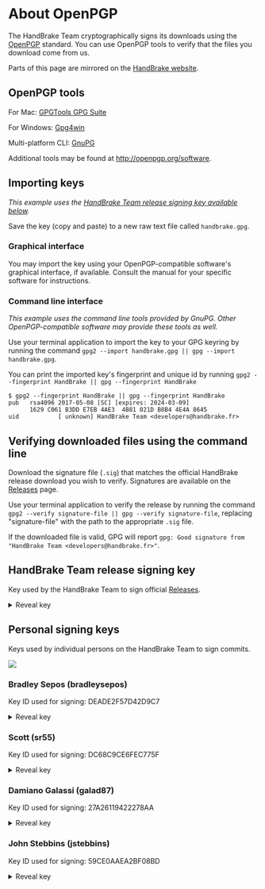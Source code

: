 # About OpenPGP

The HandBrake Team cryptographically signs its downloads using the [OpenPGP](http://openpgp.org) standard. You can use OpenPGP tools to verify that the files you download come from us.

Parts of this page are mirrored on the [HandBrake website](https://handbrake.fr/openpgp.php).

## OpenPGP tools

For Mac: [GPGTools GPG Suite](https://gpgtools.org/)

For Windows: [Gpg4win](https://www.gpg4win.org/)

Multi-platform CLI: [GnuPG](https://www.gnupg.org/download/#binary)

Additional tools may be found at http://openpgp.org/software.

## Importing keys

*This example uses the [HandBrake Team release signing key available below](https://github.com/HandBrake/HandBrake/wiki/OpenPGP#handbrake-team-release-signing-key).*

Save the key (copy and paste) to a new raw text file called `handbrake.gpg`.

### Graphical interface

You may import the key using your OpenPGP-compatible software's graphical interface, if available. Consult the manual for your specific software for instructions.

### Command line interface

*This example uses the command line tools provided by GnuPG. Other OpenPGP-compatible software may provide these tools as well.*

Use your terminal application to import the key to your GPG keyring by running the command `gpg2 --import handbrake.gpg || gpg --import handbrake.gpg`.

You can print the imported key's fingerprint and unique id by running `gpg2 --fingerprint HandBrake || gpg --fingerprint HandBrake`

```
$ gpg2 --fingerprint HandBrake || gpg --fingerprint HandBrake
pub   rsa4096 2017-05-08 [SC] [expires: 2024-03-09]
      1629 C061 B3DD E7EB 4AE3  4B81 021D B8B4 4E4A 8645
uid           [ unknown] HandBrake Team <developers@handbrake.fr>
```

## Verifying downloaded files using the command line

Download the signature file (`.sig`) that matches the official HandBrake release download you wish to verify. Signatures are available on the [Releases](https://github.com/HandBrake/HandBrake/releases) page.

Use your terminal application to verify the release by running the command `gpg2 --verify signature-file || gpg --verify signature-file`, replacing "signature-file" with the path to the appropriate `.sig` file.

If the downloaded file is valid, GPG will report `gpg: Good signature from "HandBrake Team <developers@handbrake.fr>"`.

## HandBrake Team release signing key

Key used by the HandBrake Team to sign official [Releases](https://github.com/HandBrake/HandBrake/releases).

<details>
<summary>Reveal key</summary>
<pre><code>-----BEGIN PGP PUBLIC KEY BLOCK-----

mQINBFkQpw8BEADpPeQ2xW4rVObYATTXCWGA4nHmaHkDzWMqrHRXspx80KL2Lv/8
dJgbtYVzldIExKJnxOkielDRH+pLx+B9wHXcaX/ZA++vhz74tcwk9iXiGgKE1bZa
6fu2sAOBED4OHPik9MHGyHuC/zJUaM6LtEg6GrRio/iR//WFjPo8DFf7mN/1NcrG
AWT+4egcFxiJ2x+jOQ6s9p1kSzNJN/Xw/0goMnF1rQHUqklIKX5duA8mQ6HqL1pY
RGnSobZmasmSPG+CCFhXZg1LFzutDrxYuz3AIAFUgMJxCwfstu9Blf95lPSzqdPc
fTG2lyX2O+zSfR4M/Woc1Ki5VT081h+w03Z6CGSO33w/Ua9C7DF8RMZJPWlBwQdf
qNvz0fFEvMYDAJqqIwxyJMdrLq1zX25oBFZZwhugmlxp11/uBWegprGGtf/6U8lJ
v6Zyq4ffB6SaVWYAEGh9J3zDoyuHVuzDLBPAEh2mXJ4a5JysWPVblzYzjjSiT4MI
fQuiYbnwK8CSPXP5NmixMyk4wjQmVvptCsjlLguQCFPRYYpqvDlRiRTR8l815LqH
eIwUIgjU8SlujQq7ui4gCdi+9/yWLbNQk/+NB4bjVMn15a0PWeoxW+Jw0YXbXNpZ
ZM4McgAvbMvRbj0a8s9wpfGpbOG6cGv+yMU7kiPTPoi2MqJSpSSw3Dm9UQARAQAB
tChIYW5kQnJha2UgVGVhbSA8ZGV2ZWxvcGVyc0BoYW5kYnJha2UuZnI+iQJUBBMB
CgA+AhsDBQsJCAcDBRUKCQgLBRYCAwEAAh4BAheAFiEEFinAYbPd5+tK40uBAh24
tE5KhkUFAmCXzdgFCQzcUPAACgkQAh24tE5KhkVRcRAAtZH2ihrJNjweHQKdwcaF
HNbh56JzOwSbljKk8FLOhoVjsR8+QS3F09sZd6snB6yLR82nGQTC76kME8cXfcop
R92Wj3s9YIEbll4auIQRF3+G9WVnBPZhkAZKybLa3DWr/QZ3l1Uq54quSKeOmonG
WV1P8wGrq3h1D1U5lm35lfPkVG+d0LGFM6WQqFh9QK5muIF6aIOCgROmaJTOSQEP
Hx56H9uZ5CuFCmd07hRIWo5N43lYmsHm9P0z5Uu/6KoomQCtvLwtSuE8gXav6ouY
6rDKmRqCFHeXd69KOPeritbXsHruKM1FeL3uhc5Yr5/IhAmJAWJDLNMJ0Zz2IJiA
Xlr8SDBM3CrXniKa3JpaI/AcAbXdeFCPky+5ncQ5VWfUADGDffGNH48hA+brj8lH
xvsPq+MwaXUt2rHuBBl2YoCEQeX/0XGBTjeQwKFhoA87RPbwW8zxYAVmyYNsNVq2
7Ng+RybTR59lg3Isow6a6dpTmdsbMv3WwCkkCbeblGHTwHLvCkC/eEsJBPl/pge1
MkhZQvZiyvVn24Rd6zrvnL9FHjCOODdKE8Hc4hEhZUQF3Lns0hlWqWkDDIQw2z19
609tAbEF0b/aTcnL9d5Xlu16prRujqjIQbGF7QjSLnGqHCh+ATYosnrV+3GKNI4e
nEDhHvM5oTG0hW8d6afZTWS5Ag0EWRCnDwEQANhtMPFKeeLBk2z7/MeE3VHKKpU7
+h2W7eMX+V3v+74QzLT1fWOgI2sUDaIZ8+Rzeh+aDxeEYJuKwJmak8bPt9c3Ot3F
qks6w1yLydhauXPCtWu0d8cgq5//vXWWxtifGY0kExlsT7q1dVhnMQi8DswjAHXk
VN8r/USGad6qXlFEqTbvhZtzdxHhW9e6hq3jfNsW3d1ASL+WrdTf1+OmwM+Frjsl
VJ8gmWYAdtIcWVgq/UF55l2rp5GWvCOfnVlYTNXitw3XfoShGtA1HKgWimgOHlMC
8BcBkAM2lhJ9jwpz78eeqIyPQ7WrBMcAuNY9Vuv54YnnI+MrZ2aihhnhdtcq5ohz
UWA0XgbxnMhiNzHOaO3TcapEjaa1GjvxIXZivJSeFtktE266LfUBBo8b9yXZkkY+
JL6Psc8c1bU/OAKr+/P9hTWbw2atKl0qHndEjjZux3urcdJxPlN+hXOoHr1tE6ou
hQooo3ej21rN+XKZGNneMToZjrZjHjVZZGxGU/55huzxzswmIz7+jsSUVaTHdnia
srOx0qn5nTI+8RTUJ0dK2iA+Qlsol9rGsjjRUBjX/Y9E1XYs1SkICOsPmH89imXd
eRgG3evj7S40aVmtVTd0M+maikxaR6+E8uS95C5/K4891Eumigx9wtdPsL++JNrp
w5rgayFHvNplYhdPABEBAAGJAiUEGAEKAA8FAlkQpw8CGwwFCQeGH4AACgkQAh24
tE5KhkX0DBAA6PQYOf01YIt4vQhhcgb7KlNXViCcW/2AAMY3VyOvuJCoAe/BQUeh
HCoPampTJyPZ1uJjWugCvwvp8GG+Z+oGPYACuNnlKIi8qBWZctbKY8umAgLNFhiS
NxcSrHhTohbBlAPfcfFj7BJ90vQqK/mGwx5vWd+T0xm8WGfssV+VlyXO1imKkpX+
KYEJwbREHlwWYuthHODDIgvoVTna4IpX8lm549z6dkXidDf8vOJGlvVKQ/Z6bDVT
sKWbEH6C8vwHhyCmyLZV24wBY/NzQKKVk89z5st4w8LVYVlIqt3PjUhByeCPXhGf
tjXqb1qkUhsfdpJp/3qkq8SlYZ3sOVbhbsn1H2XoKa9zHxLpkggduWVwLwf3AXs6
nwAqIaRGVYzVD8iBTzWRelo7333A25Jlq6LBuNy6+g5l0tTbcBiZBa8NZvNrL0d6
sMuhCV30UfhloOfhqrbxOCfQ2U+Tk1UVYp9IBW8tAvWdzafnuX01NGJbLMVU328P
Sqxg9xVKGO1ePDzMwsfiVfjyB9OW6lo1qCEUZLxql80kHWcwUeGTB67yxn98aYXu
1SkeDPzFoBiZF8Xlshk7eO34SmZxMqk31HQoDZNq7xGAivXh73CzWL83KVbvP8Jc
y3EaJbB6BYnGXllxUqb/d782HgCbQ8lNqUC6HUb1XEcZBHzw2e2NA4o=
=moYI
-----END PGP PUBLIC KEY BLOCK-----
</code></pre>
</details>

## Personal signing keys

Keys used by individual persons on the HandBrake Team to sign commits.

![](https://user-images.githubusercontent.com/70239/27506980-7cd97d52-5893-11e7-8e04-495b1cc0805f.png)

### Bradley Sepos (bradleysepos)

Key ID used for signing: DEADE2F57D42D9C7

<details>
<summary>Reveal key</summary>
<pre><code>-----BEGIN PGP PUBLIC KEY BLOCK-----
<br />
mQINBFlN9oYBEAC2WrDb+u86bQAWfpyidcq9TUJr5dwDLFTjcjPRS9uAqNuDEZzW
kHnKjdSgpPd/VEzmQ4PjItTF3JEsu4jJMhSJRXSOOxsRk5LCSecJ/HDluSospPJX
VHxBnnNQFNpwkCkeXE26d1gyyMPSx3cA+cHzqDOQ+ucOpHWxdh48gKc4qrth6TSh
QP3abKsCj4GVgTHbXQEUu+If+w/EYWdaaVvtVFmw4Vi+CrrQNW7ma6bZ0UDXlJ7R
4LwBia8zX6Z7KHNAu9MXe6wxVPF4Zfb9YkFNxCyPPdUP4ftW9FhoS5v04EEs/r8/
q9iRnHj9YXsFSGVQW0iU4WJlvnCFTrZf6cQ76GbO2aBat0nKWdIIuEGkwOJ3sA6o
cVmDRSo65zoSxf+UPzCdOwzkg76iHPwzQxfkkMmhiuq9+rqLKmYsuE/BL4h5imGZ
hrAnjEvsWCcrU82S+lQbgwAjAnJRW91LX5MfqxdjZDiv6bYBBgDPb0U7NGDRf/vN
mFh9GplCup3hCrpOhNi29JzGwfWiXe4uUWkraQQYmcrTDbD17DxRuImjd6CrbFgC
sfPS8a7N+K0H5vvINPHlFYdv7oCQS17X5Gxqi29tvxzZbH/IjSTDDlAdSvXoz7TS
QTQAOzXG/mb3sXxSWWbkjSAoUWp0foJfjHPz78oZ5U/1e+tzBd1w6eUZwQARAQAB
tElCcmFkbGV5IFNlcG9zIChIYW5kQnJha2UgUGVyc29uYWwgU2lnbmluZyBLZXkp
IDxicmFkbGV5QGJyYWRsZXlzZXBvcy5jb20+iQJUBBMBCAA+FiEEjyjCuAe91dd3
wVrE8/+eawV+2K0FAllN9oYCGwMFCQlmAYAFCwkIBwIGFQgJCgsCBBYCAwECHgEC
F4AACgkQ8/+eawV+2K05Rg/+ISxCPe5GcWfO5qHQgG672oMSuGwRiJ/KKXjH7MGD
yN2XBZ3rBWK+y7bF+Sb/Ag/PsCeUAq9x4Z9yNAL4bEdHivQyWIavCatg66Jdy9Kt
fHM5jvZiJ+DxQor4Ngt6dzBrXJRSZJBnk5w1/rEMttwbzXZnK46d/Ycr7x8rbThw
IJB+1UI63stjKmzqiC1FBemu+U4xGi4XRBa7ozRD37pQQi9eCOFv1E8NHbVxMyXv
Ol1fLBYzby82O5fbb4X1sMHz+fkZwNwl0toJwSwKi11Of8jGFFgWXb6nOH6cgfOi
YzADeILnimOVRmh5zoRPCFub+RddIoHMd7XTM7zAIushppvBw/hgAnHAZRCsGJry
svVXaHGCqV+ZShUmBmSckrvsMdvjYjHnFAsZHcxERZTN8T8Tp9BcdyHbH4SX4iKi
NuYW4dFGVCH1FdqSvI9vh15HJHZN9L3ztBD29myG4ayoAarzO4f0kfAXKc3aWxFH
1Wya83ji7agZNsjzZRzDEW2SE1AP5z3CVPt4Op9MHg+5MdeGd6k8P6VJDbBntE83
FwQeEhiwEgApsK0qgdnKYHfk4V0x+/izXxLSpm1lbV7hleYlAMhCjBWsVSIDQ1XM
jaKgYtsMkGhlmWLjtr57dcUniOlcDDNf9X/YBYg+QPnY0Gmz2CPK0nZISIGvDwdH
+xDR/wAAMP7/AAAw+QEQAAEBAAAAAAAAAAAAAAAA/9j/4QAYRXhpZgAASUkqAAgA
AAAAAAAAAAAAAP/sABFEdWNreQABAAQAAABaAAD/7gAOQWRvYmUAZMAAAAAB/9sA
hAABAQEBAQEBAQEBAgEBAQICAgEBAgICAgICAgICAwIDAwMDAgMDBAQEBAQDBQUF
BQUFBwcHBwcICAgICAgICAgIAQEBAQICAgUDAwUHBQQFBwgICAgICAgICAgICAgI
CAgICAgICAgICAgICAgICAgICAgICAgICAgICAgICAgICAj/wAARCACAAIADAREA
AhEBAxEB/8QArgAAAQQDAQEBAQAAAAAAAAAACQYHCAoCBAUDAAsBAQABBAMBAQAA
AAAAAAAAAAAGBAUHCAABAgMJEAABAwMDAgQEBQIEBAYDAAABAgMEEQUGACEHMRJB
IhMIUWEUCXGBMiMVQhaRobEzwdFSYuFygkNTJIM0NREAAQMCAwUFCAEEAQUAAAAA
AQACAxEEITEFQVFxEgZhgZEiE/ChscHRMhQHQuHxUhUIYnKCIyT/2gAMAwEAAhED
EQA/ALqQQQNuh8dEFUILAo2rTanX4azmKxRb5o/h7pfoFluLUh4SUBDn06arT50l
CxU/0k9aUHU6rz+27oS3zYscG/FWO/T9s6GxdKKeZxz7EKX3K2ODJj3O2Y8mS7Fg
ypCEBjuWG1qZKJMiN2p7lOBsdnqq/UApWwqdQtJUOo3FoPd/ZTfb0LeZ2DiPbhwT
Ee3DG8M4dwfl7nOfbmb7cojTES0NzWS+68uIS4uI2HHEBRUtxIKzXYFSia00i1G+
eXBu7vxOCVWts1orjj3ZYoO/L3um9wvue5Q/sjDuHrdYbS/cQ7cIrbVyvVznPuO9
zinn5Dy0p6dqQlIQkbJTQaLLXSLa3b6jnHmp7Zpjju7u5k9JoBaTuRNeI/ti8g5d
BgXnMbScURdAh9eKssyocRtKBVsKQwwKrSFHcqrv130mAkccie0gqQrW2s7ePzlo
4Fv1UxIn2t+LzY4zd9tjEGSwFKXPjW6VMlP9yaBCi+rsQE/9qa68DFdDGpA4Jb+b
Yu8jWg8S0U+ZUK/cR9tLDYcKa9j1rnOmGkOpY/jVuhC2iCklTgAI2ApTbXlb6pdx
uo7FJtR0Szmiq2gPEFV+OfOGrvhz8nH7VhFycW0rvjSW7ZMJqXiVOVCVAqr2gEnY
bDY6PdG1EOILnAd6hfXNIfHUBp8FAjkLDrjHYRb8jsU62zXqqZhvxn4XkP6/V9dv
zA132+ddHOmahFz1a4HgaqOdW0yXko5p8KJEWzkbJcLz2Fm0Ge1IdnIjxsiglxb6
pTkaK1EKVF0k/vNR2ylYNe9IIoRu+sZGYuVpxGXf/c9yHHh4lqcqAHuw94V0v7Cv
uqbui85wfILnLds+ZLs8rFXpTy/RQ8lC460pRUoS/wCYJcACSvtrUkCr70rqZ53R
vONMN2HtggvrLSgx7ZmDA57+zwyVq9DBAIV1rT89HJlQd6ZWfojfb8Rrn1Vv01/P
QT0p+WtGQrPSXeLR3HRI/wBdePqpXVYKbISTWms9RclRMzufdmL3dbzDi1jvIWxG
fUApXaE79iAkVG3isA132GqrdZarJLfySt+04DuVr+jNHZHYRxO+4YnvUIspw6Bf
JLb1ugSlxHn+7IWVukSXWn0Kbc7PpUpUoUBCe0BFOtQVajiW4Z/EGm3+ntTepOht
318xAOzs4+1dyZLnjhqWnju2YpguMw7a9HXIF8yR+v7Ud50Vba9ILLjqz21ACBUV
Uremm507onhxFKVx37h7fNOVvA2eorUHZu9uPdgpL/b79puH8fWdvJF4vEj3rudA
upaDkyUe7zuOOrSPN3JPQUA20YdN2TruX1JMQMkw9Vaiyyh9KPM5osjsZxqOtRX2
JAqqu9B+P/DUlvhIbVRPHOHPokFLnNPx5SEKUVAlC0VBK6bim+2mOS4a5pAKLLe1
c14J/sow8m2Zt+DMDJKVqQrtoCBSniRoR1G3ByUsaFd1A5skGvnTjuDLk3BaYZdf
Pq0YKQG1FXeKg0JCkmhSRpritHnJPt/ZxS4uzohEe4D2mWfNIHrtQfXynudeu9zp
VayoBTTRdT5lhtFSqvVaiOg3ItKfNA/Py7EBaxoEcrcsUMLPvaLd4DbrkmAibZIS
0xpcNxk/UNevUNvlxLZUQhZqCSKeFanR5a6nI3FRNqehtaaFWZvsG+02JY7ZkmX3
RSpRxlVqSzB9VR9Nb/qSgpxJH6ipoEVPw20e9GgSyvk3ABQ91470wyHifkrWiGjT
zbqIqr8dSLzFR3yr++lvSm46a0t0X3pjYkDWLKLt9g2p8d/lrS65StG4LSzBmvuP
IjNRmnXHpTho22hCCtSlk/0gDfSDVL1lvbPkeaBoJqnTRdOkuruOFg5nOcBTfio9
wxaOVOMctzDCYs6WLO84xCyF9QQ1dVxaF0Msg1QhPRNTuP8ADVZII49R0+SeFrqN
ODj/ACpnQbBuVxL7RpdE1eGyvXMa6RoJaM46/bzHaTt3KOHHltmSWYF7agOfxd+9
RRc7AQlbTpbU2spU5QpKVDzEUO+gawjLwHNxa75b+CJtetX2czoZSOdm478QRlUH
BL/KLDAnNwkzZ8cWu296WmQ2o98g1SlXkClLUigIUrb4ay7t21HM4crfbv4pPYzv
FS1p5nU8PgOCfvh6zNxbcI8Yn6VAT9G4QQpTY6/jX/w0edKW+GGWxBXWV35qnPbx
9vqnvkttKju+oruaSCFrPUrHyGjCZo5TuQDBI4PFM/km9YgsuuvPR4xW3ufVQBSp
V/nocit2uJLRVGEt25rQHHFR85ZW5b4760tdyEBX7JFD8euh7UWHnopE6dmaY6lD
b5KhxLk7KUlrtLlSBTt6nuH6uo1xasDTiiaS8qytcVFufh0d5a+5ioWSATQ9a10R
sY1wTRPfOqlJivCONZLFyGxSLSy8rJYL8dtSkJV2vlB9M0IO4XQ6L9BtojgdoUW9
XOeGVbhREQ+2D7asi9v+A8sScnbcjP5vkrv9uQnO2rdjtaVMw1USBusurO4r066k
vQ7EwlxpQGgHAf3VZ9dvRcSNIxoMeO1FCpQDT+mXkKx+NB08NYt8ix38R+GsW+QL
tFHh1r/gNYu03nKmPXHLcFu2JW+U5bk5a7Gt1zu7ae4xIDzwVKe2+DaCB8yBqN/2
hA6508WzTT1HAOO5uZKmT9G6hFp+tC+kaHCBpc1p/k8fa3xpXsqvC3zrBjWGWnEs
MYVieK4uhLMaHKaUhK20r/ddfUepc3UVeNdABumstWxQAsjZhQjPeTxUm3ltdXup
Pu7w+tcTGpLTWhpgG8MgOxJBGOWjG0MtWRttyzzHHn2H2FpXHdblrMj1EKB7SlRJ
7euw0LvsI7XBn2kk4ZY41TxcapPfO55iRI0AGoxBbhQjOo2rqW3jm3ZFObdMcMxw
g+oz+rvUsCtf8gdetn02y5krSg9vYpvvOp32kedSn3suJRrGww02EpDKAEhKUp8q
TsABT8tSFY6G2AAblG2pa++5cSdq9b5GjNtq9JPq9wIDA6da1/5b63qUDAMMexca
XM8nHDtTWTZKIyZCnwG2260Slak0A+PaR00Hyv5QSRQDtKO7aEvI5cSexRH51cnO
Qw5a5aXmlDZlw96T/wCtPmH510PTvBfUOpxxH1Un6G0CKjmV4YH6IdeR3xpEZyFe
ZJiymjsFjubNT/SsihHhTY67DzG6pBA3jEf0707OtedvlNTuOBTeiYpK0Oqj+vHW
ohL7I9RNKV8wAqn/AE0ubK8eYeYdnzCaJYGgEOPKe35FPnxXEZkXGI9FUFrS6juN
RVB7gemiLS9SFaDNBnUVmRGa5URxIUZLcWMgDto23Sg2HkHw1PrJDQKnZzW0WQTt
trfqFbAJWBaSSdta9QrYYV5ltPSms9QrfplKGW/arR//AEn0qk07m4STvt8dB+qd
Vsi8rTj70eaN0ZJN5nCo9yGD7rvuV8dcDXw4m1apGT3JTjUV+RDcitQbfJfStbTc
yRJdaZY9QIV2FxYrQ0BodQ/qHUl5dTObAwv2Vzx96sT010Hp8Fu2W7mZCM+UkAkb
xWnggA+8P7sHP03jPIsmwiLYvprbKhIiY23f7VcZ0qNMlBoupjWKdIdWhCQSqpTT
r0B0m0bRptQvPQuS5raEkgEAEbKkUUl611Tp/T+kfn6c2F8hc1oD3BziDWrgxpqA
N+CsYcV+5Ph3m3i/iOycH57ZMvmW/G8eVmtvsd0jXR+xTpVuQtcOWhla3GXUqKwQ
7Q7EHfWdRtZA2K2YKANGPuUT9P3El9NPezEOc97id2ONewbkQiwJj4ri8i/ZC6m3
R7bHelXSY4CEsxmWi84tXaDslKSTSvy0f6LAILfmfgaVUY6/dCe55I8RkOKQaPcl
wLNlcdQWuYsdjXLly3N3fjO0SrpGiTL3bHo/1SJMaPLU24pBbqokpFPGmlT9QiNK
OGKb2WUjQatOGabJn3h+2+64vcMnjcv2FiBFmXO3PKnXKJbnm5Npmu26UhTNwcZc
oh5lQCu3tWKKSSkgljn1SIRk4lE1jokr5Q3ADt+uSCf7xPvc8We3ubYbzYcdi8qY
7ebnerY1b7PkuPLmOJtRabExaWHpS2GX1uKDQcSlRCCaUIJQ2fTl3fSczXNY2gOI
NcfhREU/Vthp8RjMb3yBxFQRTDdvB3ppsZ+9D7bub8dxphq+ReOs1yaSthnjK6ym
ZdzDiKFPpvRUhtSXE1pXtpQ18KtmqdJ3scpaG87AK8wBp27Nm1GfTfWulTwB8rvS
lceUNcQCd2W/YlbecvtuXSnLlYLil6NO8y4jn+2a+ACq0/A7U0024LRyjA7jkUY3
DhgT5m7wuZHmR2Xh9Ety1SzTujg1YXUV/Qen5a8eUc1R5Xdn0XEjHFtDRze3PxUs
uDO66XyzwkoStx+RHbcIT19V9KAfyrok0dxklDSa1PzUe9XsENu94woD7gjboASO
0f0eUfgNtWCVRGhfFNB213GsW1gU1/AHWLFgoCoFd9YsQu/fP7oMz9vOF5jl+Pw2
8iyG5SpcVGM0X9T9BbbO5dZTiHGUOrZQG2yFLCFGpFKarNeyTG5DQaGR1DhU8opW
m7tP0VyrW2tmaaZOXCGPmBJo0vJIFR/LGlB3bVSv4k4799X3EOF+eOQcLyvBcS4i
vfIsx7I4eTXS5m+ycltltTcI4bfZhvvFLMN9LKTVANVJIoTqQbzXdK0Z0cRaQSMK
E7cMfNioQkGq60XzPc15Api1opTHDDD6YZKJ/FHtQ993PXHVovPGXF1hc4tz/tdh
XaC5ittjSC3Mda/dVEUJCVNymFMKQQFB4+n21VQv8t7Y27zzA8w3lx+JKHJrm6uA
OYgAbg1vwATpwfYx9x7ieFZcXt11RhD+bXWNaLTjtrzoJL89bshaTLct8hTUdlv9
1fqy3UN+YhJKyU68XaxYPdzFgJ38o+fyWmS3TI+QSODdwcae7ihjXzn3nWfyPZMW
yPlvJmYD0+JEyGFJus1TorP+nlIKnXF9hSlKga9Dp99BpbzNAy2AbkndeOGBJ8Sj
0Y57QPbzdm0tS513ySZHQO5pWWzH1hPUVREeAG3gABoZmvZ29g4U+SXVANDnxQye
asD4f4y94OcccZHDusfjWJj+P3K0WyPepSXoy5cJannQuS6S6lTiN0k1AO3TT7pl
1zQh76nEjDApDcseXUYQMK45Jt+d7bwBZOJf704zWxbsvtkqCyxFemvS5bqX5oYd
DzLjrqVkNqUe4AUoCDpQ+X1JORocGnaStxgxN5ncpcNlMEnfbNepEfkO1pmvK7I8
x1nqSex0OMgp8QfNtpS6R5jIGNQm6RobMx2VHDHdjmrGftfvueY9A/tvMLgp+ZAZ
cZjyVKaWHEsSFxKpUxVJKXGVIV/3A6gzV4XNko8cpVwelbmOeKsbudoNO8KdtvzF
lbzKZqwy4GkmQVDZKiSkb/HbTL6hRaYqBEa9oGQY9dc4x2HGntzpbkyN3NtrSvsC
Vd/dsSeqaaKelGuddsrvCiL9l3DfwZOU5NP0Rr09NtT8Tiqnr4j5dNYsWBSd/A/D
WLFgUDcH/X46xYoLcr+wy9c18j5TyDlnNN240jz4s62Y/Cxj6UTEW26tJZmF5+4M
OpbfUGm/SW0KtlNQSTtAdn0zci4kmlcBzGgAxo0nGuWJoO6qtBrPW9pNpkNlAxxD
KF5OFXAYUzwBJOONaZITXMv2ouO/Zp7c+UcN9oXut5Q4uvWRzn767Km3LHr7a38k
diGN9TOblWf1v3UpCHC28k0366U6lDbzzMdK1spZvGXChCaun9Ee6FzYyYuYb8/H
Z4Kg/b2MgMp7Ghyw1it0sbs1idAXcrxCjR5qZCkSGm1NtpSFLcFVEAJJNSdidSU+
yefMG1B4E0USyTRtcWuNC2oPEJwUcNy7PgE/k3LeQ7ZJwhhwRbjKiypEyQ++ElxM
dsrSWytR37Soq3B7aGo3bgB9HAgD3riUgt8hBPwTPxGcyv2eYnx1YLF/YkjPXoSM
c/kgmM48zNcLLD8hx+vpJXuoVBJB2qCCXU3R5SW4AbkgbC3m82J9vBO5d+GOS+Nu
RrVgSriImdw0tuzZcOcYnopkx0zYy2pTJbCXFoVTsWmvcKeI0x3etPia50mLMNnc
cM+3gnR1hCWVbmDjTGnaKZ/Kiarkyx51Ey+W7ylcbtdbue2Mu63JbjlwbLRV2MvK
kF1ae0V7QFFPUpPWj3pU9teRc0JA20GXEJnvGyQ0r5gciV0rJinEF3ejNz73f8ff
eI+qnPvRJEdBO3d/9aN30FOhG48Rrqe2nZXlo73Lltwx1AcClXe7Nj2AW+Bd8ByN
67maD9ZJeVEkpHQJKmwgltSqqolQ6DxNaJYmvdzcwoQF7vc2rSCDiEdH7aF/yPkv
KeXsS5EyKRerzxtMYbguvLLkz+IdirfYSpTpKlnyGhr4/DUS9T6f5GSM2tx4hWQ6
F1R0c08Dsmuq3g5Otm985j5UbukWdg83D8KkKcRCGNyVSr800CUIW82+gB2o3IaI
I8AdAjLtsTqg1PaMFIV26WcFrsGnccUQ/wC0F7cuV+HOdYGd3zMZl54nZakvi53J
LsU0cYKG2y0+hKi4FKIoN0mtdSh0a+S+umvaygbmaYeKrz+0JLbTLQxPlBc8igrj
QYmo2K0Q9y9hsceSauQd6BtBNT+WpkFo9V4f1FaDbVciZzNb22Q/FssyS2o0Qv06
An8zrgMjrQuC839QsDeYMcRwSUlc43NSlNwcYcLpp2IcJBO/wFderGRf5JBJ1PJW
jYzXtXGkcncny/8A9LGksJPQlt1RH+Q1v1LbevE6xqT/ALY6eKlxkLSJDa3Jk9TK
BWnYQlIr/nqJr2MO+5ys3pzy3BjalCr97F0sFv43vVthzVzmoYXJuCfVSsrbVVLh
JG5WAagHQ2yCKN4LSSApJsLidwJkABcKDClOC/ML93OJSONfdlzdiKT3tvX16day
gkJcj3Yia0QP/wAtPx1M+lyh1uCMgFXzXLUsvHg5k/FSi5ZzayDEvadxrgGONZNi
ftvwa2ZLyHHk+e2z88zO4OXuXLnBHaHG46HY0NpB69hHQkaHnOkke51aczqDgMME
rggZHH5scMuKbfiz2+ZF7is0yBd0ytiysRj9blWSTZrTc+4zJCUyCGvXcCzQLTQJ
6Cg6DZx/JEdGt27eCy2svUBc8VFck9mWe0K74FFVfrFmk682lLyWrwh976nsW6sR
0PlS1qJShdAveoHQ1Gk9xIa40cePu+iWSWjQwllW0XXueO3flzg7K7jmUltGT8LS
7da5jbzSf5CRAu0t6FV55RBdVDkshI6qIXXw0yabbx2N0Xw/a/GmztoNlRmm90Qk
YWuzPx7Nygjh3HHI+WLzJzC8MuWWw+PmlyculW6MuSmDHaUoKcc7PN2ihOwJoCeg
J0fy30LSKuAJTHDpszgaNJDc6LmszGXg8rYtNoKidjskdxOw+A1uU4LgN5cVYG9o
3M+OYT7koNhYtUr+G5EgYrYJOTNRKxU5NJRInRIzroIJLkR0b70JA6AkRlcWYdGK
7KnuCsVFqIjvOUgjma0VphzGpFe75I5eJcK2a0ZjJQjs7mnUqSFJC0lC/OgAKBoA
D00Fv0aAvLTgdiOYtTkMPM0VCsVcXe36wv8AGWCr/j3G3H7XDWpCnNgVtBW3y321
LWhwvhs2MFQAFUPqrTYLvUZZXirnOOPuUhbHxnjlqZioGNQULjJCQ84hC1qIHUkg
76cixxz95SGHToGDBow7F17hhqZ6EtIjxY7CTX00tjf/AAprRtq7kocyootA8fRC
4hbyozPpgBKkMpB2/HWelQUWegOzwW2jDLahLiEXBILp86qIrrBEN675FALOeZIC
bJc32LmwXpP7KYbjneVFxNNk1606aiK6u4qUJzVjrDRpzIKNIpjUYIPXIOUZC/kt
2w3I3fq7Df2nEWeY5+spUT3tLPRS0popJO5FfhpHbMbC7mGRPsEaXEn5tu5hFHtH
9j44FVy8/wDY3iPuK9wvuAdyuwS2M4w16LbMWydiU8gRPpIyZUaSGEkNulfqgqS4
DVICRTro9t9V9KPkBzqe5Qzc6A26d6jsCKCqFZbsGyDC8r5d4ZzFtEPM2ceYipZJ
DLTtxxS4IcShJkKBpIikLbHj3ADRHFGx8bXtyJ/uo6vmPhmcx2Y+FMCtDgbljDeN
8ruFpzyzNzrbc1KVDmPISVtE0SaJdoO5PbQpqDpZf6G+dgEZo4e9ZpGvMtnf+1tW
H3dynXimeY5c7Pc7amUwvDZT7rl5vbq1twkw6jyN+mgLW+TT02kKUtatqUqQ3y6F
6BDnHzAYDaT9N5S2bXzM1wb9pJqdlPruUjL5xrxfcwq3cZ3CfAVzy5GkZHLvLDce
DZEQry9mV+9aW0strNvgxovdWlVOqSN0mg4xsrQWvphgPgPmUn5xJJVuX1TD/ZKz
+zzuVvcG3CIdZvE+I/G701KGlfUtJSUq2Pl/UPnTSbqeV8MsZ7FMX6ttIbiCcbah
I37lHsaunAvKGR8u8a4utjgLPVFcmPGZX6GM3eWhXqRlgd1IzzlVsufpBUW9iBU1
0/V4pgGD7qbdqi/q3p59pM6QDyHdsPDZVKD2duXa7++7gywS0iRiEfFrLl9ttaSj
0nLpDskq2MzFpFSXGvWUlNT0ofAaHrwNbbO3kkd1Ua2Ikl1SEH7TGHU3kNNCeFVa
qs1ymq5WuVnKC8t5UNyKkAkqRKjNuIA/xpqL795juT3fBTfpkLDp4flSte4qybhb
d6seG4tYZE8tOWi3xI7yB4KbZSkip+B21N+nwFkDWnMAVVOdSuBLcPe3JziR4rsO
XCRJcouUp30+or0p+GlZjBSPFZCZOP8AtylBKegqdZ6bVhqtB6ZLVuZJSrxrX4a3
ytXNCtRDkhRV3d6lHooV3rrPKsoqK3Ev3eONvcVzzI4qwuy3eXa8E+okXPOYzSZl
puclVYTCYqmlh0tnvWsKWgVoPx1W696c1CGFk0pFScG7R2lXs0TqvTr+4lgtg48g
FXU8ueQP9ESfML1EumPWfIpPfGVCmRH2PXKQ4T3enTtClEVSsimu4LukfK4EGvvX
jeWhEvMw7CDQUw+ah77TM7xrkL3H+4VuM+ld3t19YReIKyAVxv45piO6BvVCvRWk
H4g6KbC4rK0uypgo71S05LcsbmDj8kuvuE/aavPu6w1XMvt+x5Nl52wEerb72hsM
xby0w0VCDMWAAXFJ8rSz0B7VeU1Sc2GsstHUJrG7PsO/6jaFGWr9PG8ZsbKBhX+Q
3fQ71Unyxvj+beb/AIvyniM7hHmTGLgLPm1sXbPrbIZsIhqQuTFkFciPLBopQRsr
9Q2I1IUL45Y+YGrdhH1HzUQ3UE9s8tIo4HEHP3pUcf3jg7DYxvOY5XNymZZJDH8R
jNrj+l6schSnVmRLccRGCQB4Cta9AddyWzQPJ3+39UkFxK48rsvbZ/RIfnH3Tm74
jkWJccZQpqdemF26fcEuyTHj2a4OKemW+2qAKG23lp7pak9ocr2pCgVHQ7MGmWpH
hkPqe3YMkTWsRZH2+/j2LX+2dzk/wN7hMfsN1uTAxTkN8RFuJLaVtXJyiWCXV0NH
KdlCaVI8dDHV1n6tv6jR5mfBSZ+rtcbaX3pPoGSYd+zxyV5DH7HZeTMHuVgye1R8
hsN+hriXuyS2kPRpkOQjtW06lVapIP8AxG4rqP8AT9ZkjdiMslLXVegQzVIxrmg5
cceyS+e2L3pZ3y/d1yYHFWIW5mw8RzX+2TEXjC7RElAOulQcMmO82+0UhB7qE18d
O2s6uTC2Mfy8x4knBMPS2mRflm4kNPTaI2gbQGgVrxVhr7c2OPc3ch3z3DZtj71n
wm1qit4jZHkhTzpixUsREvBNU94Sn1nBUgKIHTSHpfTje3fquxZH7zsHzK8v2V1A
LCxFpGaPkqT2A5+OXijyKyjH/VbUGn36/wC4PTO5P46l81oq4hrVttZTjSEqUiA8
lZJBSGuusBWENXxyvH0oUUwJHdXp6Z/563VZQL7+78dc9IO26R+30/a6+HhrKrMF
tnMMZRsIL9PH9lQprfMNy2vzoss4B4o9lvvCvGVWFcHCOP8A3BuLm2eK6pqJb7Xf
ICAZcFlaiEJQ8lf1DTe1POlIokUhzUbyWeAA1PJ34f0y8FdXo62tLC5eahnrYiuA
qBQgfGnGid3lf3nY/bcdmZU7cR/Zdg7k46g+Rd3uABQhaEjf0617Kjf9Xw0NtsJH
v7T7kT6xeW8UXMTRuXFRf9l+a3/CPctaOcZlguFwtOePos16vMZEoQn4t0WXnilI
AQ79KtDa+6h7ACAR3bvRugGtjBxFT7e9R/rEEQuAQal27d2/JfoHcWR7S9wjgkfG
3ESGJlvQ/KkIACH3pCiXVHrVSVbflpZHdiS3bTM5+3YgbUYTDqcgkFADQdgAw7iM
UD/7mH2guH+er3c/cTjOA2iLzW7BEDJrjLheuxeYTTRQhqT2kFKkg9qX0DvSAOoA
AVwXFxG0NY8sHYdqRvhtZ5CZGNeTtIxoqpWa+1fjDjK95BZ8q4fgWGbHSUzLPOZM
0tOsr7Vdi5S3RTYFKhsUkEa8LnVr1z+Vz3VHal/+k0+JvljbQ7aKEuUcNsM5JOyb
BbZboTU9fe/jb9uivW91sUCUtoUj9kinVJFdLrbUHlvK8njU1XqdDtg4EMbTgEr+
Pb7FtV4iQbvw9bv5FDoLBiMxW3AsHyrQl9CKGvQhevSe3kc3B58Sniz0yAO+0dwC
uofbXdw/KuN7IjIX1sP3CyJYscWUVLWiY4fOlxxalH1AQaVJ+R0D3lq6N/j4p6lu
HOho0YtdjvICWvKvttvPOF8xLCLAwH7xAu7rMlDiyhgW99pTb7zgJ3DXYFfGhUB1
05vgdcQN5BV4Pxz8EON1SOwuHukxYRWnaMvFGX4w4ZsPFuDWDCcaqza7KylC3QO1
T75FXXlAeK1b/IbaLtOtBbxBjDQfPaVE2sX8l5cOmkxcfcNg7kvP4UhVPqVg+FSQ
P9dKxM47Sm0wt3BZfwshGyZjgG/9Wu/VeP5FcCFpzAXgbfLBIE9wFXgVddYLiT/I
rDAz/FYKg3FvdM1dAPx11+XKP5FaFrGf4rWcbvNB2zlEHx28Rrf5kwH3LPxYtyps
/c39t8Ln/wBu3IGOFCv5vG2l5Bh9xG3oXW0trktU23C0d7Z+SviNCulX3oXTX7Mj
wOasN1JpAudNe3+Q8w7HBV2MXyW885ca4pd7uyDFscdEEsor6aZkRtLbqlJpstYU
F/IK205anaMtbl0dc/MO0HLwy7kM2OuzapaMmdm3ykbnDPxz70Vf2w8s3LHY3FfF
oWmTiKo7LtwtzjLL30clUyQlLzLjwUtjuNEr9Mp7xsqoGyO1gj/17i4Av9Qlp2gU
bXHcmW4fOepGvYaRMhAeKmhLi7lw3jfuVy37efISXcLTx3fQ49C71ycRmq86GkrF
XoqyP0+Yd6CdjUjrSrfp0kUcnI7JxqOO3xz4p26qt55ohOzNgod5Gw9tMuFEQ3K7
Gzc4RQlkOdgp6RFQoU8dPN9DVtRmEH6TecrqOyKBl9wH7bOFe4ixS7zYgMWy+3NO
fxd+Zb7wkgd3pvtApDzJI3TUKHVJHihifHIRzeKKXue1lBn7lU45m9v3I/tvvH8J
zLipsFoccUzaeRIpVKxuWvuKUgywlBjrV/8AHISg/M9dLZdIkA5ozzDdt8PpVZaa
5ECI5h6Z3n7T/wCWzgaLQx/j20XtTK5MeLMaDZXHecWEpUind3JcbOwpvUGmmh10
9uAzRjbW5Y7macPcip/bb5kby3GJzWKMk4VCus2Bil7+pU8JggLCXn2+5I/aLqXE
tmpqE18dKZ9Ne11JNox7D29ybI9eZcvc9mwkYZGmBI70bzFszl43lViy6O/60q2v
NulKiT6qP60qI38ySQTpXYwcnchbVAZQW70TvDOXsL5CdkJxi+NOXS1lKbvjxITK
ik//ACNKPd2nwUNj8dFGoaJcW0bJXtIjkFWu2Hv+WaijT9etbmeSBjgZYjR7f5NP
aM6bjkdidBpcZThW4A62v+onZJ02cgTtzYrELjR+8LkF4qP7VKeWp6GmsD1ssC0p
aw3KbLbJeL2yXafoNK765qAcVsAnJZUbabKXCEOr2os0Cvw1yX0XbYyV5JCXlpYQ
gtKQdxTY/wCOtluGa4BxVZnlh4SLbd40y1uqbcaca7SWkgoWjtVVKj0p1roBhdKX
4hWddNCIiAcKKpFxRiqcN5r9xXC7LfoWaHc5V2wtgK8iENykoKR+LEpsED/oGjnq
cCa0guR9zTyHgcfbiog6V/8Amvri2/iQHjjkfiPBSQ4x5HszHJ1ptdpguTXA/FtV
qjJW02mUUkJ9dbznkbYDi1qWs/oArvpzdpJht4WEgOdzZ9tChDR+o/ytRu3CpY0N
IoK4NqOPaFeW+22gRZWe4HeLtbL/AHmxQWW37raJqLnbFuBTZfEaU2EhxAUsDuAF
aHYaEILUMu3wOIOGHiEb63emTTY7hoLfPiDgcjminW96VFcNpnku9RbZyt/USkf7
az/1AdD4j56X2sj2H0347jv7D2/FCF3Gx49WPDeN3aOz4cEkMwx1D9ulKaaCkOJP
dt0NPHXjeWxAqE86Tf8AM4McUFjnDjexXiXkuO5lYYmQ41fg+xdLJLYbfjSGHapW
0606ClSSD0I056ZqTXR9oTprWjvY7ewoeuE+xfgTiC53aZxpgcZlm9EqVBuM65XG
NHSe6qYzNyffaYSa0KW0pqAAa6XetE9wJz3pmtBJA0tBPJuqaJ5MS4kxfjtqMiwW
OPYm2lECNBjsxo7SVr7lBpmOlKUJVU1CR10muXNAwxS61n5XYYDYnvhT3kyGewBa
ahKEq0IXWoPjBIzRPZWbJXAOTR4jzFfcE5vv3KFvV2t45kLcaTGCilEq1PQm4LzS
/Agqa7hXorfV7unuk47jpSHT5vudEHV/xeSXVHCtOGC+VHWXXstt17c6rb/Yyctp
scwAMIPHlrxxR++MeQMe5DxK35lau+PBuIdZftz5Slcd9pwtuNrCSRUEbEdRqrOv
9OP027dDKfMN2RBFQVdnpbqqLWLJtzCPK6uBzBBoQeCWUhcdTCm7Upp2SihQ2pdQ
Vf8AdTw0ySxmnlOKIWPAOK9y/Nc7S/Hbb2HepCyQD49daY1+1Y4t2L5kxJiHXH3w
4YlSKitCB4awuG3Ythh3rmCeuWx6sB4GS2qiKgpFQaUNRrxfLzNwK9WM5TiqxfON
/j2xie0q4j/76Ftoa7h5wRuNR7c3rbcVrVWW0+xfcHlIyVev3EY5bMQzri6ehxdv
g53mF1s18viCWvTVkuLqa7A7sag25BT8xt46kb9dObfRvbMMKhw7jgoJ/dok02YP
tnUfyEE8c0zvHSZnAvK1it+VtCVjz8tpNryQbfsd3b1HQio9RPiB8NG3VehPmtzT
7mVLe3ePAKE/1v1ey0vQH4Mko1/Zud3E4hXYftiZrBY5FsBBTFZyO0ybc6xQAfUp
CJDBqP8AqDak/mNRTZXbHSsec8R45fBWW1+yf+HLGMgQ7wwPx9yPNPfbjOd1QEkB
Qr0od66JbkhrlGtpEXtScl36A2l5MiQlpJSrqQKmlab6a5tQjaDU0Txb6VK6nKKo
TPutzDGoOVIetKm7il9hKpTbah3IUskVUPjtoBPU7WTObFiFOlh0xLJZN9cFrhWi
iWxe4U09wHYo7p3FB8t9OdvrfNiha/0EtNAumzJjvEkkBfw6j/P8NOQ1SuaYJNLO
xakmWlhxyQ2lIVCacdTUgAlKT2jf4qoNemi6f/sdTit9j3gHhXH3VXj1FrH+o0W4
u9sUbiP+6nl99FBDKsk/j7pyNBUvvekuRFst71U7IjoUD+JUTr6Vac1pDKYAD3Bf
GXVZXc0vNi407ydviiuewzky+XDkW3cZXaUmZjKsbfuF2gOBIKbyiW222ts7EFxo
LCk+PaDqCP3H0/DLZi8Ao8PDQf8Aopt4Hb20Vl/+P3VdzDqX+uc6sZjLiMPvqKEH
tFQRtpVFnQGo0lb+ORWltvrCZda+Qjr8dxqufIBtVwC8nZVbnbclurfW42mGDSoT
RVQN9dG4dsIouPQG0L1jyO55aW20rbpuofH567MveufTotdy4RS+I6mg0omqSAKK
OvN5C7a0lVX+TYqchu/7RrGiJWpxsgEDxFSfx1FOrx88gaFavQZPSjLzmge+9TEl
5T9cxKuToxJuZDN6bab73bJcITr38de46EkVLBfW06Kirayn4ESz0nbSWdky4bvN
RvGz24Ks37B1uO91qSzeftaKcaVI8Ke9R4xrJf7ljyuKOYIwYvlveEU3EeZTcwIS
pp5tZpVDyVJcZXSikKGpotbqG4gLhlSvuVX9V0iazvRHkS7ynicirVPs1smW4jxx
jHJsGXT+1LlCtyyalxMyLEbloWsjaiwCPyOqlfl1lLRhU1B7RiF9ILPT2+mObGja
Eb2nyn27QrEC+YsbybjG2ZxDloRHlsFUxQNfpXkj91pf/kWSD+R0Qaj1DGLQPdgd
vYo303o6dmpmACorh2jYe8fNC85A90t5bfmxIExtyIFKCHO8qJFT86aBZtRbMzOo
Uvf6Vls/EUcoZ3jMG8mvEu4y5frSJJ/eKiaH4U7vAV002ltGx9RmUvvNXkfHynIL
nKuLQ9MsLFK02+H5aeZIW0wQuZ6mhXRg3lwKcSXCoHwqOoGvSKQ1oUjuGtzTY875
zNxnj1x+ComVdZFEuCtUtW5lVxWaj5tJGp0/RWli41l0rsomEjicB7iVWf8A5Sa6
616YELD5ppGg8G1cfeAok59ltsg8kZLf5ii/Dgfw7kaIk1L771s9ZCQDWpHqD89X
fto3Oga0bQfCq+Y929rbh73ZDlPuUuPbRyFPxC5wckfnpj5LcZrM6YsKPlLSh6cd
FNylI8tP+evDXdGbdQGMtqzlI8dqX9Ka8+xuhODSTmDvA5Kw/jebTM1i41fsaukW
0M3NlMh2wOJCXHVrFFgpO4ooHVI9Y0z8S4dC44tNKgr6U6FrH51oy4YMHitCPFPg
uBeblFaQhtMR3/3C2Kivj103emMgnX1DWqRsyyyrPc3Jn8g5FXKAS5b+4BtakeND
4kfDXk23aMjQrszPOJySdh2hE16czMbmRFqWXI8xL39XdUdp8B8tJLpjjhQkJTC9
oxrRVk79cRbbbkF3dUPMlxTG25onsAA8SToGt7d00wa0Vc40CsPf38draOkeaMY0
knsAqUObPrCzlluuEpERMqahtbd2tfamk2GsEK2I3WEnevUfPVm7PS44Yhbn7AKd
tKfMY9i+d+pa7Pd3Tr1uEjnF3DHDwy4IXXKmPKsVkZzKMtv67iiRHt+WOFRL8jG5
Ujvtc9SNifoJDnoOqpX01p8E7DOmTvtLl1u/I19u8e9SZqsMeq2TLmPPAiuwjZ4i
nvVpb2E+8fjmdxFMsGXxO7jnlRuM5dZjKkuScbyW3NmN3LCAT6ZrRVB0oehOq+9Q
6fNYzyW7scatPCvK4dxoQrZdMa3FqMEN7EeV1CCDiMac7HbsRUFPddOReRcft1+s
GF3tFyxW+LUiTbkrakR5LZFEvJSFUCiKeZCgfj00A3Gom5YWS1Fc91VKsbWwSiWM
Bxbkdors4dijpJuF1bW5Husd5l9RqorCglR+RIppTbkMpTEJBf3v5Bq4UcubGuDc
Z80USlR3UBWlfCprpxIBQ+0OBO0JaJfbeZQ6wnvZKT2fLb8tL7dvPHgm+7wfitVp
aq1U32t0KiULVuR0BoN9KIbc7UjneAm75hgT71iDSkKU6xCZuLMpHlUpv66GWQsi
o/SQAT89Tn+l9ejsb9zZDhIAK8FWr/kZ0lNq2kj0hV0ZLgOOCHDfMhlXPN2orK+5
6E5WRNc8zSPpose3J8v9Sh6CqfDV89Lc30Wk4igovllf2sn5DmUIcDjXZQAU7dqn
Bw3kEO0KjLZBLx7fVnO/uPq3/pr+kfIa9L2Azt8xw3bFuwkFu+rRQ7zie7d3I7vt
MyW6ZpZk2dFpg/W2IplW24PuqM0MuKor9O1Afn46qx+2+nbaK4bMKnmwOFBhlRXW
/RPVNxPautnUAZiKmpoTjVEubu12j2gx4ziY00Ad0lQKxX4+GofjYGg0VgC8uOKR
MuPFvrsaNl85Fxkod74TjS1R1LIFKCh3OkRJ5sSlZaC2gC5FxsZhToj1tMqPb60m
9zynEoT+BqTpX+Q4DKqTG3bXOi//2YkCVAQTAQgAPhYhBI8owrgHvdXXd8FaxPP/
nmsFftitBQJZTfdxAhsDBQkJZgGABQsJCAcCBhUICQoLAgQWAgMBAh4BAheAAAoJ
EPP/nmsFftitpRkQAIgGkszfr/A67mX7RCRJb5YFYRy3cjvYESRPFErxdASCzwGP
wvGKEvHbDLB25YHOgPsLhfVyzDoQqCVIaC59vH6wQR5hD4Vw3Gs3BWYucBIi2MF+
NH50g8oA9bajDCiTpr/m8DKIaHO0vJ0SeMMjsQza1QLfZrAvSoWONrGdGimCoaG6
KpZHwblmmtrePm6Es0YXs9mruLl3SbUWhRCiGT12BtH7IkL5Uz6ZWOZv0Uy2YiHS
J4+HHbu/u6mRvuz88dyL2Km9QNtBTA017qWcayhTxdtr1UDrGKWcQP1AgSMJBixQ
kV6nqIQAvsPuovIckMBzo0jk4EugsO7xblVAIU261SROxLcPJh7vBmAdaKNX3ZBP
Vw/8ucqWTZXBJ1zUhREFf+rvaM3bD8sg7x0+ECLTtx6kYSsjuUp45zqrd2Pr2L0H
QdMImVni5C4FII9j1QJB6nO3KMFAuQhxjatsE7DhDWQpjQnHsfQoCmAEa47Fdxg3
KPfddQizOkXMrQ9LKpzh21ivF1DpOmWu38XvY5p4WmpYjgIqOTcDdUorzyfD38xE
mEHK5pE4dgqGFL/w17bLwqLDLKi1ezb2oqW4f5gTlbyES6Uf0iykCFm/rmRC+BII
Q0CLt7a+QeSACsanyYOG4C73jWVxhNZNvK66DrNj1UNE9xG2xxX2HTlWEqYXuQIN
BFlN9oYBEAC8Mz8TcxnzdpoDQv1b5rg+7EbiuLjDFDE8xg/jFIRzW6cubDmX7EzM
rL7Ps361ekUn3ni7ZxbvhLFL3YylGe/M11DkGY1sWflnJNzJYwaL7y/0bMxfbhsY
niSMwBo7ptq7KyBIzg4qz+5SvOZ+8G58u2VitICpTHp54PwafZrDwV2UY0m1rNEI
B7U5jWN40KmnkQkcuBLkXpLSuTssUNd5hzlddnb0KscqcpxlWsGYn9M3qwh87OH5
Qi3akZsUW2jTXoaoQuDFULMQ4BxdJ3HBmpJ/zq7D1MybjdJ1eVRIfGNDMhQb+ZMS
3eA0YhFQ+3rYG7nrZNEhIriHW40UKqXnrrWu5Wr49FAyRuQz+VAk/I6JgiNR9Lhf
OgLYYlTSBioMjIsCmGJRXucoqTBcN6akE9yIznHmbPOL0OrtUw3wE9/xVwxD0r+z
NXxReBM1IlpFshCxntdZn9euaag4uydN3xneldTwkt0rzk45u0YSeMLPzUPy1Wmt
O7AnNv1COjGGe5rfcZl8Xc5veNcmMaoh0/MbIEvEQmKWWzvAI+aRhqgdif8vqPA0
1R9h5FhffH65ful7cCj6OFyReq2jdWHRsB4IY4A4SZDRAXKmA8wf3zAwQ4OQdk7G
OvHTjiUWfd3/9iiOLI4O/F0pQifU1LzFiqORVQ7QIIR3ag2jha3oVQARAQABiQI8
BBgBCAAmFiEEjyjCuAe91dd3wVrE8/+eawV+2K0FAllN9oYCGwwFCQlmAYAACgkQ
8/+eawV+2K1LNw//SmYLm70ZlFEc08uFEa0kpjbQ2sJRVCycW6dGjgF3Tcu16zM5
Ot7XRrSh5uIbHUi+eJ0lhZR85/BNSi8Na4aRGdcWFMKXjgc7pIytZy6OO1/RUTll
vy8d8QG6BjV/yFvjUW/+YlQ4v++OmAaHjTbWm46STHF/tkS5jgxZO1r+61NnjXTY
OWLX5RLR3d7P0LxLJba/9dkCYEAE0Tslg22ODl6U4wEVTvoZCV5BWQFqa/Y2fg8i
p7E9Od3Ju7+ZD8QYzo0LzWlJq0IQal0QK24YsB3qrlxfIBW+ZE6jxL6sUaTJiKbR
rfnNVQq1eUydhDK03YgTeREZeguWSIb4FBkgjg5jzNga5TuAJbqT0oN1YglNDOW5
48LsWylTXj6JRLC7b4LkTSw2xqgOT8MzCH5MtRQ36eWK7qcEbCLQ322o4B9ey0lm
9AKQMozIqgeyJB4Ri0ecKt7Wb1h0X2NoH4IkK6AdZ6rgvC5D56t8muzdMOCzcfsa
+HotLmeEwImXLhy0ttOYxlb3g9/OUzEnZv08sLKdvoYICToOCtn6QS7A+Y27fXPd
yakiVJFYS+1YlZqnzwZ662LsFtEB5X9VHOrvp17XcAROwUjqIYfftOfkHpVlqI5b
NMFeVCnCt7VUgONm0RMtcf7jsXMfginI/LwVUrnJ8fPe3cL6GECYS0llKZ65Ag0E
WU33PQEQAK+gPIZIauMVIDuQ6B/iLPZdhqgEvnR+0eGAcnKVmhFDyg++Q/S+hwfS
fn5qgfob+mKGH/H7n95X8joX4PCLWKVqibhE/Tcru9hqtyIIgjDn1DNmuYo7gXXA
S51OSYqw2sYy+nSviNxfPZs/vcGd3MA2XeSCsQmEiTchFYFRLngc1Gt5sRGO9HMX
TDs/g/MMlKcP4XNZf4R1c2RJ8C7LnYYG0sw8op6sRym3mII/cam+hW2GMCR3uCkI
yyZvtLip01ekKF/u87jbgxqJq7ztlloindeWsnr0rZP5PYQ/qbdysO3NcjKRmYEp
W/fKKkFCYXcYmh5DbkqNvixy7wJfi+itq0eKhFkG11SfYmgjif7uAxiWY1Xi2EGH
zbY3pUlqAow3gECvIDFlWeESgNiEoD0VdmELfY3/D2Svy8GjHOmL4dEXYxHEJCTe
Aw5o+/myNmftKwvYy939V1OYH9gmyo+WL/ol8rkIQr24KZIjgaxFx0fS/G/PyssQ
DkH6Fn2To6d51h7ASc6Yx90ADuTHSo02uugayJRj9Ls9nx2g7+M8R0uCo7RsfoZ6
Uga5AzPDVmx1GsjYbwEn9m9DLyWNeYdjN0yOpmWWe+t5TwyHyUmBg0VK1oLCu4gA
t9cGjin7X0aLGO/CttQBHpZhgdZhyVLT8UFfHy0ZTGXx/u80f8jzABEBAAGJBHIE
GAEIACYWIQSPKMK4B73V13fBWsTz/55rBX7YrQUCWU33PQIbAgUJCWYBgAJACRDz
/55rBX7YrcF0IAQZAQgAHRYhBH+rA1eNnrP0UpT5e96t4vV9QtnHBQJZTfc9AAoJ
EN6t4vV9QtnHUI4QAJyvsAKX+Dd0O2puoXtN/683GgRGRxK31l85ozePDbkA1rRY
iukVu1WodGZFZSUwawJkoNLjWyRCoBo6eNyd0DaZ6AbTqyaCjeFxKbQaxtKaCm+Q
1VLB/JP3wO/9dLx3eL+717goozTu3q7f3e4ZAB1IeFY3s5W9VMhd2hQTvEXLfpl6
cvm4jNO9E/T3e3+pb/TJ2Dx2rjLxFrDFLtp42BjHOXM7tRqQAlVau1WfCALQGm26
BiHO0zir1t7YlOItXLzSg+arISBqn3muglnm1c6EONF4dPp7AUmzQ/NZZrKadYIa
i4x1SlU3Ysf5hEvJRy9skukfUORHoYYadLjwkBABkcZLJIp5GdELl4+h/8QrT2z6
iAoBp0z2xQYLoHMOWzVbNYv1lbZNnKgO7/c9MFBDOy63VWRlRE06BEQ6HvlNUS+n
JTOVJ4ftSSf/ivuB7VEYNjUkqFCnn8MZK/uccJbFbmaHPb0BmxU7uDc3mlH2zUxs
dxzlCCJvys8Dte8uH5dyto1p3pmU7AH+XLhssyBuycVHSHYRPRbzvHb/UhHThkGF
wLV2+mRV3HZS+gQZm8nFDVtX1hKhvYjVg2DbSDWYz89921E3UlN3nln1QedE9hM9
iNiViv6fJM231lzIyRMDmA3sEWwu7NhfkgMjUlub6NOB7PDH3WbSPws8MJiC51UP
/3baU4DQeZoGAvYQLQH+He0rpK0pbKZtDSIuDzkMJQxKkEv4PPNzEOIjEA3ThA2K
m4wwsGoSHMRe6XTevziKiqgXFaSAL7bBFJQU42VrbUAcseyqw30dv+GTTFwhvBBq
iDFkD1D9HLrpeOqWKuO2YVSbRwmaeJLDuMJXoLqr7e9aXyxKy3ltkkiugHof1POs
m2YHZjJwW+x8Zql7p1eUlCidy6eMzABuevgl2IpXd3D46Tmav1i14WDenBG77H7C
PatUNoI03a/u/VQeXd7JVwZG/RF0i1Uj7C/xDc9Wwgl3uVFi2HDham6jcLBO+u35
OTaiwbTal5nn9PFsWNDP+pR8Ue8WwHRfm3woiaf61bOE2gf1CSxGkYbiLrAPR/1W
fjWlAXomYXx42fXsTQYqlu+QMGXNA5V+njmtUbm4jxRIn24sRevgD1a0fmPiZii7
2WjHbi2EQDLNszTOR6fS/r7r6pEGfAqHfQwkwvUOmTpGI4kuz2yYoCktjXGPhHQH
ec7AVJdv8q6VrZ9JYNMXtUNEYY7T7TTB1CBEsG2ZMVaDXqMJvINPFuihbjuZ/6aN
/n9UZIqqQ9z3ZTN+0wn7ffrovaleEbCiLqtDjY96SqJ+6JlUrJPEnF8diSpXwDcL
mEr7FUixjqIviKZdhpoPTDvAYqp5YOkT9HaikiWaj9ZD
=wHJg
-----END PGP PUBLIC KEY BLOCK-----</code></pre>
</details>


### Scott (sr55)
Key ID used for signing: DC68C9CE6FEC775F
<details>
<summary>Reveal key</summary>
<pre><code>-----BEGIN PGP PUBLIC KEY BLOCK-----

mQINBFlNhfsBEAC2IbJDCbUoNxgxTOfKr4ZYDYTKcMpSqARtDGqOhD0wQ4MpDqN0
dU2SBO9o9kCFZhfvjKa4H4NYhl23IBLbCElRa89Ozg1gVT9GsKQbqevNsYD4lvOi
83A81HrBFiLJ46xyVB03YHSs/VVZ84NGAgLA5HoaWHotY3MfYJHHOvFRy8NTJdYZ
vR+m6wQ86G8fjzCWh8p5uHo6Jzuk6qAKYfLqWAwDtE+a3V/6GNk0ln66PHUC9g/7
nJVhHBc/sTK/raCYzWWPtP9PrNfOfn/hHTSwtYFxIeTeq9TpEx4xd4qojDrJdPnR
MDCUpDxNOIdExU989bWGLX2oGVRvieYP2HhNWS6UiwmU3cD9XBmKF0Vxusnuhxzx
B5KRyK7GdnpDSRpvOZxwLT6Uh5YY0iFxZcnemXSeHiV7IVuWa67T3ulXTxHauZsl
QBYvv31XVhW1eGTJ/KVwRkNHz5rVndb1cC+Qc1isRA7zhifyA2Cn1Cflt77dhxTq
SEhr2e6cuBIKzTFynvRY+kOeyFag1Gtmu7eFdW2yQ81YYMOnCG9cgEsf2UWdKD8w
FqowwCnUdecks7EVGbJLEhZiAGAhj5MDOSuuz9Zgdx1Zper+VCgdb3oJxP9LTIKP
1zlM0HX0YJecVSKuKuk7Eq9zuIEJNwZYdqksrvhPi53viL9EipnCTooRlQARAQAB
tB1zcjU1IGhiIDxzcjU1LmhiQG91dGxvb2suY29tPokCVAQTAQoAPgIbAwULCQgH
AwUVCgkICwUWAgMBAAIeAQIXgBYhBJwVmCsAQT2EK/asIuzpEYSaPiGlBQJgl9Rj
BQkNAkRzAAoJEOzpEYSaPiGlU3oP/3slxJGeFTRS5SjAVRQa/dp/8ZCUs52bkVYg
u9fNIPriC+yYEKb1YU8n4dFXK/YutT7K9IoUHNoxwGo3IRPRMWkdG3PHVbFk11cI
6RbdjXC2osQNhgp8Jhq5gBA4j8HHIYPeb0ivepO6bq0zImlaG4h/oKM8TMMHPmu1
9xk06pxE2lH3oOJ4Dwb1j9l1S71014KOym4sRDiEPK2hNj7vnttTfECeFqQZ8gTi
C7z8a2gSIXu4bAinxDmMgCMKy6K5Vsr+sOzVgw4jssA9fNm4CkQOpWpQOMUAL6IC
KqjCloaTi7eNrqdbYiQBpjwAj3Q438/EDQZQNX/kx2P913DTsbgi+1sZTKfkuvqp
uYqbp1NZ96RPIYBPcKqknwDgKVM285VpjcyQfLKKlZZMNyWyvpmIVpyN5waCVuCi
//vOoZqFci3VJmHsbz8FXXHZSXk4XwmgBiqgGNTCVIvdyBKMf2mhDxKl57EUORJq
9VUpCvF0sjJfbpfaabYg3sl/DVUP4VH4017VKkZLJuzyLm4VT+iibId8tS5FrLON
cR1ZXO/fVMYp3wlK0/vEkg4GZ/9pNvOCiW4nnebQibjwKZ436aIU0IlyVWRJEwEw
0HssXlX8jBPQ5Ky92alWkewh24EenkUBgCHuAQBxKHxQNZN//f6GIuqijVZdFnuQ
GX3II5q0uQINBFlNhfsBEADsBHFULt78HxguXWW/U+WgdrNw3qwqe2RmB+KYv/sQ
3fIHz2RExITBqPLRd6aeZHvPJHvZoBpLXnNqzVfY2h6evSKuf8leE/3C8Qq/Fx9s
lKLlATb4UhM9r931nIdv1/+hEJ+hmG0OtGP1qowIdkV6ffW6A4H/XntT2gTh3hfN
1l/VGSk4mZ/QFU1Wy9oKVvG2dVLENnfelFoq4890+sglg+gIUXbC0P0niTh7ogT2
p3Z9FTUwqY3aYLwN4pISOuRuFNoGAbW6iwtdGGLtW8bJrey05PTXmJu7ltapr7IT
GfySBspbkCV/7HUW9NKtzsxppX/JysXdD5XLF0V3b/vjQNRdTgGqXjK/4Qifs8uc
NBNslYwqZ7oTqHAxIZzmNMjiLNido4vLrtTvtfdVvznujeB4jkwqSe8s5HbnO4Bt
kRyLv2+NCVPmvJ2q23TR4rW7RSc1HS9kMvbhjKzPCbL7uKXuYlGvBBdJeaJa+ku/
ZiwtrOC961JPLarFtXKu0PnwoWkTGDpE47JR8whwdrHOL7cbtgdu0wvsR+fJEedS
heDlRrnEKhaITIVbOYX3eaIb3aF+SLi7jaUROmiAzuo1nAFM2kpnHqoAee9HlT1N
qrl9qn+2ocZN8ES806gUovm9Q/kEulrt55v6Wj+dUtjPc42vwWM3GOhBwfbP2YQt
hQARAQABiQIlBBgBCgAPBQJZTYX7AhsMBQkHhh+AAAoJEOzpEYSaPiGlm7UP/3EN
/nMwjBphzQe9ixJU/aPan72loGYiDfww5CN4SAhLl4CxzPRYO7gARbbeL0HRHjwU
ZoCRnQsH70wCy+poK5DRo/mj/K1SWr4bBaMFF86R8SGPCY5LapBUvQoxsr9Z/pgH
aA9slG5ka80NG2waIaE13NCPOinCyIUHqMiA7PqUA+X61yB725YnoPUaGwpDtZ/n
6jmfKjK9kcAFFXlwARJenE8GB+3O+tzVlFqkHoJi04aGBG0OoHevpf3Sy39EUHYn
0rIiKfDrDAg8vycohtGOwQTPXse6n+SQWv3DBruzd2H/GjlrCpLhw4Wp3TmXf5jl
wavrj/PLQvZNYptLcNBkxCgpIRCyRHPYNYIUv9NBsfAsdB3pwgjANXiewDfBqSxc
D8QiXPO6X1KVwcnhssxPWRjCawzv2Jc8j9IeU8y6qamHKay254fOJm8dIeVPKzNq
QjvCX/SmUyZrA21s+dXJP+q2et0oBC9QAhfhahd/StzYdArizlc83OSCrB1ydmY3
0hxmhvBcTdtxaaEkcdhQPOZF6ROSzP2E4S6MUw4nXkVGS36CyiSx60qAAadgx7D/
4ltCeJJ2JYrWp8dpf717FIVtaGwg/OK00s6XjNQYPn1EtS7bnYeGTQ1hEWgEZLMI
uR9peSa8IH9rltz5p9+xJHaD5V43QzWONNKPyyvHuQINBFlT+jwBEADakA4Br02h
v54DT0IXjzKEl9OPSvIOS4P7+dui/Ed375nfk+YTRQMmJwLpRj/1X1slQ6sU+6h7
xLbp/U+iek2jwdkUSNZmMQWqA633/EufF48bZKqNFqD8jqIEg7L47zxe9MaGgwyp
osrJYPO1WpgD/DOXkTyFO1jo6EfMuuujq4/6A6mN2vTkWSby0902rvjGN7X2Z3ab
tFWfxaC958ZLwMpWQjJmCzPNL0rywSbRiC+6MQm0SzK7pmcgLpdmlmRtPbZ1jkZM
ruoBCeFihi7X6L+pTCBqDNcC0txUicNoycRWym0ys8D6PWDptf59P6NZE2ypt5mQ
NVlBp4A5EbIhsjO1Np/RensyIlsZyhMlTPy8Wwz6Uzu9COmLtbCAoEsJjb9GX+m3
WtEoW2sZmQJ1boSn48+KYOXEpJj/RURDnMF92wYktDxhoApdQ6EEBSNdtfz5I9N0
qFL0pN59HyM6n84WnXwC//7BD+db4HxpPOMIs6ndPfPO+jIFPhkMCbk5+oOpC5V/
iBUVBF+y//LD1LdKu0Ri6nvpSFlEbcUAwKgRnQJPonWXv/OaV0sorbnx9XfTLthu
ZZlmcHou7O9doAfCTIw5AadNVokFcqK0t2W1YOheHZoCqzfJWyGnW0tOseEKwNLD
lzCB5unFVqMOgm//iOmiMkQA1bNmEbfyhwARAQABiQREBBgBCgAPBQJZU/o8AhsC
BQkHhM4AAikJEOzpEYSaPiGlwV0gBBkBCgAGBQJZU/o8AAoJENxoyc5v7HdfTdgP
/2MhImLZdB7qlkz47EsrZAuAHgwWRzr1QfFh/y7j/2ScuMnwc2Ej04BNd6O2Z2Gk
Dna/qDlULVquDAP2UIB97b/2lMWcOLSOkLo7y30eQDZhEb5QDVDPMJYL1fabOLRY
zjkchatOH/SkTpw9taIHqugwlYB/WP92DoxMnysCL48UTrAd1etsRZfQBkTxhVty
iosQGUnyCI6UV5O9wOhPdaE3zKbCtVNt0GuijPMtXqjpogXCPGGzlWKuQ22ll6QU
1DqlsvvvGmXMTIpzoFAxo0IFDS+d1YaXq40nh0niJlKn229flsY/0Ta+Rdd3vuZX
mcgALGhThZfO2IyMfeWtu26nuk7bICBxSmeKpbq0cFNitqTB1SwhRntFr1Hgzad0
374I1ZwZZLkkm5P6xrtO5Z1VS2lhdqaVy+3b7KnsXn3Ir4oEYnuKOpUDgolYFrT6
D5jkUi9r7L7DRc7dP5Zr4RA5WjNgM8je2Fz8z+zbrUpCXMR3xU/33wV7UdtLzt4Y
/ah9cd7/I2WGMMk/ZK6yOzfJuCXbJd4Co8OmpK7nGt6QVK277MWn6mcVu5mTawex
r4GfvQMzWTNp4RlVGnicL9C3tYVJb+Jn7k0myd9GRSrgZdHshUnaQ2cDTCST7PMz
vgM1QJPHR4NERnczupp7LIoxOL5D5j1FvYbVrqJUun8hVHsP/0fa/NTJnbF3aYiD
/zRjzvnhPXOy/z0iRtAtF1OrbX524DrNaRo0yAContrYxWy7V9xTAUGglUklsU9Y
vY9t2Lg2SEjcTEr2AvNATCgYmvzw//cnn0ixZR0gxRBKblYOW1RWq9y7YR0R72Xm
Atz63fpZ8yqaHNAx+WiWvJhDqvW7u1+I8IcgTElN1rwmEvFGm0uStrQCXXRJ16k1
ltNvHFU2cfy8XEscZLP/abey7CGAA1z8GW49AJ5sdd9yK6zW6flCCc31bL7VRJjR
411Muw5Rj9w8Xlewckb8CB75boz3X5Dk/sL1gv0gc0vFXl6+PP6hv6pxTWc0ZH1F
zndwNx5BoyatHcDZVwHuFID5XBvwPM/u3avS7qsmWGFDsi2MErBjhcOwzyNSwcOD
VSGWBNH6RLDpyvwxiWJYazSzT8w+e+SkeZEW/c6qkJdGSNzE0twqIX6YQQNPysGt
dmcVHg+6XclIpie17KiuuOCDzTet+1xQ26OkWsp+wNNNd4JslF5jhpCpoR4vvYHM
yBgyQxzB7+LKLdu5e6Jf9LVjNAJBc6lQgyb7HtfoKYk1oXOI6yUBbTO9imaofeFU
G9tFBylsYzMrATYZynI5gU2mEwVVxGP90Ja+fvSHqvm0eyrwmBEVORCJ4CqGYqe4
C79PQtQueX2U1aW+RhthnU4kPjGP
=x21y
-----END PGP PUBLIC KEY BLOCK-----
</code></pre>
</details>


### Damiano Galassi (galad87)
Key ID used for signing: 27A26119422278AA
<details>
<summary>Reveal key</summary>
<pre><code>-----BEGIN PGP PUBLIC KEY BLOCK-----
<br />
mQINBFme5j8BEADSpYiYxqgRllqN50wPd1hQUWdP2HcmdkTPavY015UhbDWsZka0JELo7RgQ
m4V4Om9uUNBeNdZ+pmwfqcMyqEtF1TpCY07+v62avNiseLpDGNE1RIpIXgdGDKStM5ouuym4
uTxdgVdJH57DeJohqOwh6RkXf0r0kR13eGA+8jSCDVCWtahhiC4KfM/TU5iXJiEnWxLBbcqY
7WZbJ2zUe7jWlwnsouAgNz1S5++9n3EGFxpPm6J/uPScmQnzCVGzMzhtG/UxVSbJLKUatjhS
2qsvswf0xr7zVf2awvQTtGLoRLlsb1jBbbiU0BmfG/g0xYdeFvOZIFQqkpLfO3FaXwTg9wq+
IqHP8mXq9sZ+HfInLJwzZtHhRNJwBS42wk/bJdUziQKJ2gbLdg8OQYLwQTFuCEaaM4JF1fUV
IuGPy0P8D+uyJWa7IvH7tz2B+1fZAhDiI0ORKBtf8BmetAtSoQ7u8icJ4plt4ZCWGxyM0N4a
f2YUWHWMHo0UztrQmvIyITvF3vO94QvZTxUV8sxZJbVbesKqgagnAtbfOlE72a/RyCY7Wm9z
1fdCP5vcoYTZXiDlW8sTNS0ksYOSDrfdPj8nsxtL4l+KtQP68BU0bDf5z+E48GGDZr1UyYKl
dLLfWRTbSREaARlDU1RGrh6wv8W0GV6HGlwAfuX+EGrPtJFvJQARAQABtCJEYW1pYW5vIEdh
bGFzc2kgPGRhbWlvZ0BnbWFpbC5jb20+iQJOBBMBCAA4FiEELHwYhHvFHS/BOiU0+p5KxdDw
82sFAlme5j8CGwMFCwkIBwIGFQgJCgsCBBYCAwECHgECF4AACgkQ+p5KxdDw82v2rA//VM17
adIC9D3zYwrcNPciH75X2TemX/6dsyJ6aSNY8f+w3aM53HmnmJU5Jof6jaijf4NhdAnkg/pe
VDOJDEtoZopf1WJDVXBKZz7bd6BS2f+ugAvCDHrRgpeRgrdYzaYaCAoyEu5Fjtg3u1WCaDIf
5DfaaamTu/GaDLpuLqZvByQQ46wuvh5BeG2VWySig/DDeOkzKCha35HUhnxwEZ6gmtb0hPwe
835F9fZeJHHBGJWpnj2+cZuuzMkStmONJBfFYVrBnxdDDvLzsEKGkP5NdoWcUUkvY/KrAphL
oj4fv1CVIPJc5U1C/EGRmwn1LE5+12mP0oVvPMgJ1vUDgJFd/9bJ6o+YozyP5K/d9iKXr0yk
iaeM2RGf5VfaYEpruIDbBo8hj7xOXOZ0v5LnkmH2qImVc0fiN2dhJMsvcCEZCdOL8gUrANKL
7IgrYwBYe8fNrpWu/naicjSSdITTJHaUAbFPX5zPdJaPJQzqnP9trww/rGU8Kkkgt67gnlrM
OjGMrB2zmzr7Hvw0xByfTHpodrQWF33zNmFR7pDQ8l7qj7kHKxGXp9Md7BtbuZYYXzJUb19B
eNj2ZhRxKBTgvsf1jDlENQ9m2ByjY16meHupqzGrPNpU2EiqhWOTU7gPN6uwdaqG3h+wBJBt
i/pK8VlPE4MDocPPut7HyuI6UGr8Fa25Ag0EWZ7mPwEQANkQ/0GvHfoPvyPazDRvX3zRoAA4
+icBan6BnCFTa9Jfvr30lrj9nNAl4yussMEhnjrHKVdw6Wl6kKuuXABe+HClO+Eo77Z6O6rP
/5ahNwY3MJt6Lej6khxfkQ4Tp0+bKJS3spsmW6BxGpUf8yX+FSpRi4suurzNeTtoH1fYcru1
yps/BpvrXGhNwUVue39CrgU0pOP0p2Zs+l95GOrde2FgIJpZ0fgTbLkRm75NHE46XyNjPZoO
NU6+69O2wE0O/l2eNy69zLsOSMGtuDLgBme2Oxu/A/isiGVZaFkMfCry8O6KNqjSECIl0Yf9
sO0xkBgYeVHXv1SrPrLcJGX8f/pW1Urs2CsT6JCBFDuGEZVN4A9Sz7+Ri5iaPioeDVGiGLiT
d17WSRf1iiVjqvcF9U7JDTIIA60VsSsLOEUtNcITD9a49bwzRqkD11O0VTlvlAzE3BSQjRWb
mnys1vcNIkcV6YxC8jpIwHbZMmP1lbv4wvhBikdgsupwexYAVFZAouqVfg7Bloee9qFCgMty
Pb6r2lY0AUUvbXJCFkJQXIkLJxwALFhzaO2l4fRcULAoqjuKHZdmGyEwvWWmIm++UuUXFQv8
4lIb2YmJWKa2l18DN2WONJpQ9Ns8b5GIbMxN335q2hWewzX4V32Y7CNNf+jGJY11/7Z79VD7
8hPuyUkbABEBAAGJAjYEGAEIACAWIQQsfBiEe8UdL8E6JTT6nkrF0PDzawUCWZ7mPwIbDAAK
CRD6nkrF0PDza/oyEACE1SEsajh9UjSaai9TC7sM/dJ4ABso4MinZBYemCGRsTwxnWzchUgg
PhtBWMLWLs5ChGy3T2auTLCKAfwn87dIFsOAAV6KjXcLLK9IB2dtK8w2BZzkWUWtN/EdtC3I
S+bvj6c18W6yeWHEisz+jl11HndvQXj7QkEnRjs5FGxmiLmcR6VId/4q1LBlTtadZPCwPheA
CkZh0US5c9LgrRZNss97afvEwbSRKPOYD3IikmTQvqryHr+q6c2kqFoEV0V7FYlMs7rrBsnw
wTaXQ45Ti+UHJ410gjhlTrnkSxsbxXnNJpvj+fud9hafjZagIQzVFFGDqZoFOCwgD2HomjqP
EA4ef3yg2+G0FgkfuaFIV0ukKtxN5xZTH/Y0T2Mty+92ew9+KZvP+OQy/+wb2CIOCstAQn9g
9shMrdUoC8CyCxh2gbeXbjjUiY4pUIV+OXgXEuEy+vK3sjMsCIqSmrq0PyCTyev+8t7/77LF
3kb6DadpEmVNEViKSwD6dtUDW36fxOEbMCp7P/S8HbUr+DAZpxIZcoiaMi/u24PDCKrScwNo
XL9if6e1OtKnwZyYK1fpFPuPh6rO3hWim7so3/7lrm3quM0rIOkYtiW4rLBoVjWwx5F62Azz
C8FGdOiA5SMAOol+jY7ftbWG68r5p/AgoYaBpeytBXs+Tp09DpM9dLkCDQRZnuaeARAA0FCa
sPPm7t5oYwR6Yf3U5O332cAAbmDBoB/9HvCUx+RrFiCpPZU5QBmObDnDQ/pnH3eQT1LRZv40
byyU8BbNB8G7wgEjOFcMLk51wukJjKhsurZvHErLmGdH/BFSwlBjbo5pXqlUB6nM+Dd8vpYh
PUk4B7mAmh6SDl4CgjXL1bOBg+aTo7FxYF7Mz38DWUluJvJtVgW2IbfwJi0YiH/vlc45t3rp
U/sL5HF98GqofzlBEVuYTfNosm3/M3lM8B4MYiB1YTbfUWiRsKBTyo3yLzUL2hIn9bVXq5sD
NTSmhc/ROHaSzPi1G/9OY0wD76cZ3ceo/4zbui77SEdoKODlckR0dqlLlmA3yGduOI2VYtQ8
VL86XAxqYmdyHP2m+Hf5bdvYa1bMAxXszODpzMjvDRAtTYnNw+tRzdgcjfYmQFvMWFQm120e
IV5dH+g0v/h0eOgVW7TvQfFhr7pnnpc/+luGKNLuODxlktCrzAHG/5k0DPn5sxW4k+0fFBJc
9X0lx5j4VU39V0/jCVS+DzICGsp+wVEmkEfVtcgcQ+PgyYM0FSmc6w0oPLKdDMPssoI7f1kV
xc/6fe4NzqOVUEX2Q46TwjhFFy1wE+7JmENNMc35J9XJ6ksukf6IOrEReQwd0B4YQIgPt6Z+
1Gehf6APIDMS4vOnZnU0eshBncTiHe8AEQEAAYkEbAQYAQgAIBYhBCx8GIR7xR0vwTolNPqe
SsXQ8PNrBQJZnuaeAhsCAkAJEPqeSsXQ8PNrwXQgBBkBCAAdFiEEvXoo7Ip2oSVDLDeEJ6Jh
GUIieKoFAlme5p4ACgkQJ6JhGUIieKr2Uw/8D9nGF9WW5YoDeI2CAUKqkDOvTujebO3de85O
J+BphCao6Fid7Lzh2OVsho5mEjZbCvj4KW2t/J06aHBlvHCUynPe66PqMyqdXLdEoaJ/Ha1h
nBYrafO8W8Iqdaq+x0ltu8xrzqFJo0DUdUpCp/8ToSMjJnmdElYY3wFRo58JqA2nGuHxD8cf
+Sqt7WQd/qhuHXy2T0Ms+Cpx8f5gpxMewuQvohgb6ikPHvH2VyrDG5JXK3g+TVACTwW0cL/h
4RWDtWvRSjK+Wpg1XImdjimjadDINHyqNNk5otPI3TQFkMIeevY3PGyytFu3yNHzQdkHK+i+
wbI87z63r4DH8isZaxpl0n0JY8WKcX8fUgbc0I3NR5fuq/z1dYQiFqYI5FLKtu20wV+MkS96
eeHS9egCgEldaXDfsaxrxashNEA+HSC3+0FuiszJCVrpTioJGNdyfpOdNXCRFHAxBd+ALzLS
7srjDWlwc21vcd46d0+o3YfqxEtNSNGM3p/Wzwgtp01v5ndjgfyUojZ9VIJZ8iUn2gewC3a7
ddcw+E9MF1bx0LCMO4xwJiSZOVjUhm23jm5BRKlGjibasTvw1tZXp2qgvBL5Awx/jKWx+Frm
nU/Kv4v9xwoCX95mh0LxFuVRM7ZQQJB2Y/nZdxBNEQy07MUeD5bubNZz5x0Q+tpc2u8D6Sxd
JRAAjQH1DzXiGjcxWs22tJ+K+UR2lXr4yWWWYbiiy6B0kD0BfS61SdcED4ersicA5Lkc0uOQ
zGqfWrFAAoeJ2cJoI99BF7WwhBBMgMTP3mbg0XVJRPxbXxcvMPAeOp7RIzCL6NdnFTauRH0e
uU4jMC18+REohNBQ0JzgY5ZW+e1FOf5qKhQYC+p6yUtDRIIAvSA0vOw/5QUv6RuOBvyLOHof
viuUCem8Ho5gwvpb97et/HO8f0bxlt6K4ooFenp3/PtZ19nrC4A/ao77T68Ee3byfAa9dOcH
p8HUCIGBzCoNS+9JE18TC1qUlQ3MdmY304DGeAnOdx0TR/qF4VbQthsTXUK2itz4dRlFFjmJ
CJEcs4Xj4kq34uETOIPmT1YlHm+jBMeVJ+duTOgODImk/9uaQX99229iJ3orZmt64A7fxuqd
TKPl0wmTLnEbRFCjmsoG8WG9LMKavZB9YmXKRAUNF8RyhLhKnCEPDZo+n8u9bMqHX8P8aVxk
kBAQHzN2XhHgRGvuM1wUPsA/LQLUuVQQrIA2UYubsmQ494bCGw9+rTY11JgOXGH6n4duxwgE
QXitwCwVXWhb0BX5uWvPAbY4cr2Bfi4SYCneOhAuWqCFaiOqGPCslJKGxvtmH8JnAc3pvByw
SWGTXqkAuqkMdNAGIzCtOut5N7WX9izBsqjByBY=
=uLrw
-----END PGP PUBLIC KEY BLOCK-----</code></pre>
</details>


### John Stebbins (jstebbins)
Key ID used for signing: 59CE0AAEA2BF08BD
<details>
<summary>Reveal key</summary>
<pre><code>-----BEGIN PGP PUBLIC KEY BLOCK-----
<br />
mQENBFqVix0BCACczV7T5IfvEFhvtBkPOPAOa5QRqgZrPLiSL7Dgg1vT9zPvt/v8PfpkYDzD
B8vPG5lDxbaKwLDL4Bo6atlpjILhUS4lWoFHhHtBbGxsr/u/NWIM+JM/IOWUl/svkLNiIIs4
vKuzLdnN4aO+JlPLooVV5JSyhAD2usGwc6xXl6pf/hCSCBil3ZeeB4AYv8ModZ8vu4pQXvun
fTHyiAIn/+S5Vy3T+GVoU9oOM7plgGCBrE8VK9ErUXQEpFppEsw2JgsPHgyWrW97LDbUaobb
rIlB8BYxekSvXvjYqLAXr4nSznff9E38Xu4TxGmFPHtg8Z4KXN/fE3znyEdzE9kG9975ABEB
AAG0MkpvaG4gU3RlYmJpbnMgKEhhbmRCcmFrZSkgPGpzdGViYmlucy5oYkBnbWFpbC5jb20+
iQE4BBMBAgAiBQJalYsdAhsDBgsJCAcDAgYVCAIJCgsEFgIDAQIeAQIXgAAKCRBZzgquor8I
vf8MB/43VfWHsp5tgqVDavDiT4xwbinVJljXB5iamC9YRA9wPIg8F/EP5P30mZHgOMxrwQAx
bRpuDhRYiVsejeOdIpiWXZ4bvA4kX9jIK9DPLg+HVKaamPdShfock2d4DD40kKSMWXCXImfe
C7u8vrmP99+gzHtHro7h0/lVkblgItmFTkXvHJAiGRHO2iXyGNa2q97QuuutLtLP89b68wT9
oMPFEpPy2GZ7jBWLlAwyp+V2HqWd4BK29H8uCcHuKIMSRGSDD9gsu72peK7ipnwKDO6M2lBa
RlUH6iUYtn3qJSt0PdJoV6nqhSiAvcYtTC7KZMV9y+CHXVUw32wvRJthsDRZuQENBFqVix0B
CAC+Yi33Gn6OnWZ2IpsxUhTKhyGaCSVbrcbb6DOudXRh1LtUKOy6mSjczjs259xjEGvH2IpA
+NDEyNKcTFKp6UDCrDrLmMdx6azrWSVUqZKsuzwh7mr2K3Z6GlxYeVZ2XwsJEYFXKJgtn7mr
mK3D8nXHwbu44X6cMLNZvcLS6heOHdrLZF7NN+i8v2nZf0+565tyhcOkgvTGaerMm+WukgX0
YfEorMm+GPEyAvK9uW/EF3H1oCabtmmFKXdNdW7jH++4rakxjhzuQV2LO/Y5C/BYs9aw17jX
/lDT8mUkkXqwyqYXeNcVvcXWGSylrswGIKxgOC+0hJmeytvW7BPRXNKfABEBAAGJAR4EGAEC
AAkFAlqVix0CGwwACgkQWc4KrqK/CL3UGgf2MvfKs/EofeKN/jOEPxQ8Yju/0+2RacWJ4pCO
F+bqdzoI1HOJdCyKlYmFk6oW5hTXa2vE/YHnGr4WPddnquwx/rpT50CNnF5coMZamdGzeBC6
O7FSRu78oj33hm327tdpCKgx4f78wIRWwqjZEf9ALdp0nkfPrx5DIVBB0zEl07r1fh2qb6gA
TAzhpRBgeHJzzYutbvCS8aTXKa0DLdyS2g2BQDOC0o7M4YiNmMKOyae3DANsPH1j2MLd3dEJ
bHkI1ZJHz6MltzrML5+rTYXPAbntOV/YT21qlpTnMdkjxTyAj84H1Hx0SZdnl4XTRPIZlVDc
DV2nx8GuR18bWHMX
=GoSR
-----END PGP PUBLIC KEY BLOCK-----</code></pre>
</details>
